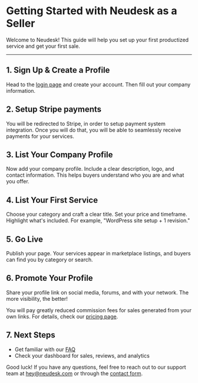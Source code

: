 
# Getting Started with Neudesk as a Seller

Welcome to Neudesk! This guide will help you set up your first productized service and get your first sale.

---

## 1. Sign Up & Create a Profile

Head to the [login page](https://neudesk.com/log-in) and create your account. Then fill out your company information.

## 2. Setup Stripe payments

You will be redirected to Stripe, in order to setup payment system integration. Once you will do that, you will be able to seamlessly receive payments for your services.

## 3. List Your Company Profile

Now add your company profile. Include a clear description, logo, and contact information. This helps buyers understand who you are and what you offer.

## 4. List Your First Service

Choose your category and craft a clear title. Set your price and timeframe. Highlight what's included. For example, "WordPress site setup + 1 revision."

## 5. Go Live

Publish your page. Your services appear in marketplace listings, and buyers can find you by category or search.

## 6. Promote Your Profile

Share your profile link on social media, forums, and with your network. The more visibility, the better!
  
You will pay greatly reduced commission fees for sales generated from your own links. For details, check our [pricing page](https://neudesk.com/pricing).

## 7. Next Steps

- Get familiar with our [FAQ](faq.md)  
- Check your dashboard for sales, reviews, and analytics

Good luck! If you have any questions, feel free to reach out to our support team at hey@neudesk.com or through the [contact form](https://neudesk.com/contact).
